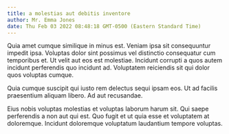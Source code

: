 ```yaml
---
title: a molestias aut debitis inventore
author: Mr. Emma Jones
date: Thu Feb 03 2022 08:48:18 GMT-0500 (Eastern Standard Time)
---
```

Quia amet cumque similique in minus est. Veniam ipsa sit consequuntur impedit ipsa. Voluptas dolor sint possimus vel distinctio consequatur cum temporibus et. Ut velit aut eos est molestiae. Incidunt corrupti a quos autem incidunt perferendis quo incidunt ad. Voluptatem reiciendis sit qui dolor quos voluptas cumque.

 Quia cumque suscipit qui iusto rem delectus sequi ipsam eos. Ut ad facilis praesentium aliquam libero. Ad aut recusandae.

 Eius nobis voluptas molestias et voluptas laborum harum sit. Qui saepe perferendis a non aut qui est. Quo fugit et ut quia esse et voluptatem at doloremque. Incidunt doloremque voluptatum laudantium tempore voluptas.